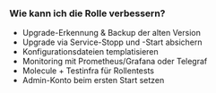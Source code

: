 ### Wie kann ich die Rolle verbessern?
- Upgrade-Erkennung & Backup der alten Version
- Upgrade via Service-Stopp und -Start absichern
- Konfigurationsdateien templatisieren
- Monitoring mit Prometheus/Grafana oder Telegraf
- Molecule + Testinfra für Rollentests
- Admin-Konto beim ersten Start setzen